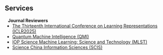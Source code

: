 ## Services


<h4 style="margin:0 10px 0;">Journal Reviewers</h4>

<ul style="margin:0 0 20px;">
  <li><a href="https://iclr.cc/Conferences/2025"><autocolor>The Thirteenth International Conference on Learning Representations (ICLR2025)</autocolor></a></li>
  <li><a href="https://link.springer.com/journal/42484"><autocolor>Quantum Machine Intelligence (QMI)</autocolor></a></li>
  <li><a href="https://iopscience.iop.org/journal/2632-2153"><autocolor>IOP Science Machine Learning: Science and Technology (MLST)</autocolor></a></li>
  <li><a href="https://link.springer.com/journal/11432"><autocolor>Science China Information Sciences (SCIS)</autocolor></a></li>
</ul>
